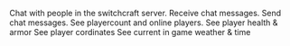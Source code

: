 Chat with people in the switchcraft server.
Receive chat messages.
Send chat messages.
See playercount and online players.
See player health & armor
See player cordinates
See current in game weather & time
